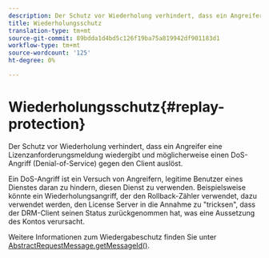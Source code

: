 ```yaml
---
description: Der Schutz vor Wiederholung verhindert, dass ein Angreifer eine Lizenzanforderungsmeldung wiedergibt und möglicherweise einen DoS-Angriff (Denial-of-Service) gegen den Client auslöst.
title: Wiederholungsschutz
translation-type: tm+mt
source-git-commit: 89bdda1d4bd5c126f19ba75a819942df901183d1
workflow-type: tm+mt
source-wordcount: '125'
ht-degree: 0%

---
```



# Wiederholungsschutz{#replay-protection}

Der Schutz vor Wiederholung verhindert, dass ein Angreifer eine Lizenzanforderungsmeldung wiedergibt und möglicherweise einen DoS-Angriff (Denial-of-Service) gegen den Client auslöst.

Ein DoS-Angriff ist ein Versuch von Angreifern, legitime Benutzer eines Dienstes daran zu hindern, diesen Dienst zu verwenden. Beispielsweise könnte ein Wiederholungsangriff, der den Rollback-Zähler verwendet, dazu verwendet werden, den License Server in die Annahme zu &quot;tricksen&quot;, dass der DRM-Client seinen Status zurückgenommen hat, was eine Aussetzung des Kontos verursacht.

Weitere Informationen zum Wiedergabeschutz finden Sie unter [ AbstractRequestMessage.getMessageId()](https://help.adobe.com/en_US/primetime/api/drm-apis/server/javadocs-flashaccess-pro/com/adobe/flashaccess/sdk/protocol/AbstractRequestMessage.html#getMessageId()).
